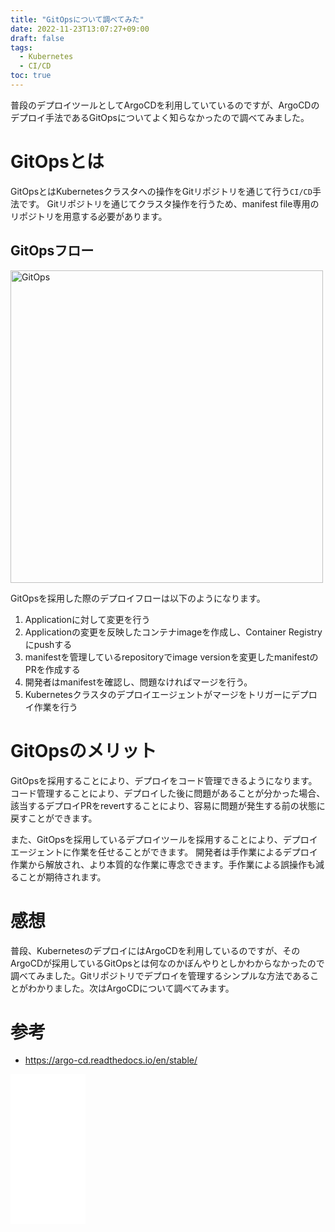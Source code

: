 ```yaml
---
title: "GitOpsについて調べてみた"
date: 2022-11-23T13:07:27+09:00
draft: false
tags:
  - Kubernetes
  - CI/CD
toc: true
---
```

普段のデプロイツールとしてArgoCDを利用していているのですが、ArgoCDのデプロイ手法であるGitOpsについてよく知らなかったので調べてみました。
<!--more-->
# GitOpsとは
GitOpsとはKubernetesクラスタへの操作をGitリポジトリを通じて行う`CI/CD`手法です。
Gitリポジトリを通じてクラスタ操作を行うため、manifest file専用のリポジトリを用意する必要があります。
## GitOpsフロー
<img src="/images/GitOps.drawio.png" alt="GitOps" width="500"/>

GitOpsを採用した際のデプロイフローは以下のようになります。
1. Applicationに対して変更を行う
2. Applicationの変更を反映したコンテナimageを作成し、Container Registryにpushする
3. manifestを管理しているrepositoryでimage versionを変更したmanifestのPRを作成する
4. 開発者はmanifestを確認し、問題なければマージを行う。
5. Kubernetesクラスタのデプロイエージェントがマージをトリガーにデプロイ作業を行う
# GitOpsのメリット
GitOpsを採用することにより、デプロイをコード管理できるようになります。
コード管理することにより、デプロイした後に問題があることが分かった場合、該当するデプロイPRをrevertすることにより、容易に問題が発生する前の状態に戻すことができます。

また、GitOpsを採用しているデプロイツールを採用することにより、デプロイエージェントに作業を任せることができます。
開発者は手作業によるデプロイ作業から解放され、より本質的な作業に専念できます。手作業による誤操作も減ることが期待されます。
# 感想
普段、KubernetesのデプロイにはArgoCDを利用しているのですが、そのArgoCDが採用しているGitOpsとは何なのかぼんやりとしかわからなかったので調べてみました。Gitリポジトリでデプロイを管理するシンプルな方法であることがわかりました。次はArgoCDについて調べてみます。
# 参考
- https://argo-cd.readthedocs.io/en/stable/
<iframe sandbox="allow-popups allow-scripts allow-modals allow-forms allow-same-origin" style="width:120px;height:240px;" marginwidth="0" marginheight="0" scrolling="no" frameborder="0" src="//rcm-fe.amazon-adsystem.com/e/cm?lt1=_blank&bc1=000000&IS2=1&bg1=FFFFFF&fc1=000000&lc1=0000FF&t=naoeng-22&language=en_US&o=9&p=8&l=as4&m=amazon&f=ifr&ref=as_ss_li_til&asins=4295009792&linkId=688a7156d636c0f059f8c3ad35b26344"></iframe>
